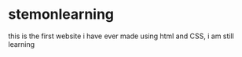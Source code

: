 # stemonlearning
this is the first website i have ever made using html and CSS, i am still learning
